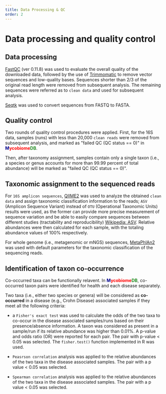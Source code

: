 ```yaml
---
title: Data Processing & QC
order: 2
---
```

# Data processing and quality control

## Data processing

[FastQC](http://www.bioinformatics.babraham.ac.uk/projects/fastqc/) (ver 0.11.8) 
was used to evaluate the overall quality of the downloaded data, followed by the use of 
[Trimmomatic](http://www.usadellab.org/cms/?page=trimmomatic) 
to remove vector sequences and low-quality bases. Sequences shorter than 2/3 of the original read length were removed from subsequent analysis. The remaining sequences were referred as to <code>clean data</code> and used for subsequent analysis.

[Seqtk](https://github.com/lh3/seqtk) was used to convert sequences from FASTQ to FASTA.

## Quality control

Two rounds of quality control procedures were applied. First, for the 16S data, samples (runs) with less than 20,000 <code>clean reads</code> were removed from subsequent analysis, and marked as "failed QC (QC status == 0)" in 
<b><span style="color:darkblue">M</span><span style="color:red">ycobiome</span><span style="color:forestgreen">DB</span></b>.

Then, after taxonomy assignment, samples contain only a single taxon (i.e., a species or genus accounts for more than 99.99 percent of total abundance) will be marked as "failed QC (QC status == 0)".

## Taxonomic assignment to the sequenced reads

For <code>16S amplicon sequences</code>, [QIIME2](https://qiime2.org/) was used to analyze the obtained <code>clean data</code> and assign taxonomic classification information to the reads; 
<code>ASV</code> (Amplicon Sequence Variant) instead of <code>OTU</code> (Operational Taxonomic Units) results were used, as the former can provide more precise measurement of sequence variation and be able to easily compare sequences between different studies (tractability and reproducibility) [Wikipedia: ASV](https://en.wikipedia.org/wiki/Amplicon_sequence_variant). Relative abundances were then calculated for each sample, with the totaling abundance values of 100% respectively.

For whole genome (i.e., metagenomic or mNGS) sequences, [MetaPhlAn2](http://segatalab.cibio.unitn.it/tools/metaphlan2/) was used with default parameters for the taxonomic classification of the sequencing reads.

## Identification of taxon co-occurrence

Co-occurred taxa can be functionally relavent. In <b><span style="color:darkblue">M</span><span style="color:red">ycobiome</span><span style="color:forestgreen">DB</span></b>, co-occurred taxon pairs were identified for health and each disease separately. 

Two taxa (i.e., either two species or genera) will be considered as **co-occurred** in a disease (e.g., Crohn Disease) associated samples if they meet all the following criteria:

* a `Fisher's exact test` was used to calculate the odds of the two taxa to co-occur in the disease associated samples/runs based on their presence/absence information. A taxon was considered as present in a sample/run if its relative abundance was higher than 0.01%. A p-value and odds ratio (OR) were reported for each pair. The pair with p-value < 0.05 was selected. The `fisher.test()` function implemented in R was used.

* `Peasrson correlation` analysis was applied to the relative abundances of the two taxa in the disease associated samples. The pair with a p value < 0.05 was selected.

* `Spearman correlation` analysis was applied to the relative abundances of the two taxa in the disease associated samples. The pair with a p value < 0.05 was selected.